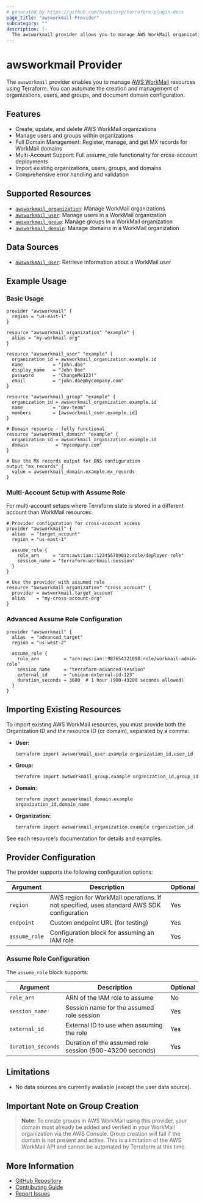 ```yaml
---
# generated by https://github.com/hashicorp/terraform-plugin-docs
page_title: "awsworkmail Provider"
subcategory: ""
description: |-
  The awsworkmail provider allows you to manage AWS WorkMail organizations, users, and groups with Terraform.
---
```


# awsworkmail Provider

The `awsworkmail` provider enables you to manage [AWS WorkMail](https://aws.amazon.com/workmail/) resources using Terraform. You can automate the creation and management of organizations, users, and groups, and document domain configuration.

## Features

- Create, update, and delete AWS WorkMail organizations
- Manage users and groups within organizations
- Full Domain Management: Register, manage, and get MX records for WorkMail domains
- Multi-Account Support: Full assume_role functionality for cross-account deployments
- Import existing organizations, users, groups, and domains
- Comprehensive error handling and validation

## Supported Resources

- [`awsworkmail_organization`](./resources/organization.md): Manage WorkMail organizations
- [`awsworkmail_user`](./resources/user.md): Manage users in a WorkMail organization
- [`awsworkmail_group`](./resources/group.md): Manage groups in a WorkMail organization
- [`awsworkmail_domain`](./resources/domain.md): Manage domains in a WorkMail organization

## Data Sources

- [`awsworkmail_user`](./data-sources/user.md): Retrieve information about a WorkMail user

## Example Usage

### Basic Usage

```hcl
provider "awsworkmail" {
  region = "us-east-1"
}

resource "awsworkmail_organization" "example" {
  alias = "my-workmail-org"
}

resource "awsworkmail_user" "example" {
  organization_id = awsworkmail_organization.example.id
  name           = "john.doe"
  display_name   = "John Doe"
  password       = "ChangeMe123!"
  email          = "john.doe@mycompany.com"
}

resource "awsworkmail_group" "example" {
  organization_id = awsworkmail_organization.example.id
  name           = "dev-team"
  members        = [awsworkmail_user.example.id]
}

# Domain resource - fully functional
resource "awsworkmail_domain" "example" {
  organization_id = awsworkmail_organization.example.id
  domain          = "mycompany.com"
}

# Use the MX records output for DNS configuration
output "mx_records" {
  value = awsworkmail_domain.example.mx_records
}
```

### Multi-Account Setup with Assume Role

For multi-account setups where Terraform state is stored in a different account than WorkMail resources:

```hcl
# Provider configuration for cross-account access
provider "awsworkmail" {
  alias  = "target_account"
  region = "us-east-1"
  
  assume_role {
    role_arn     = "arn:aws:iam::123456789012:role/deployer-role"
    session_name = "terraform-workmail-session"
  }
}

# Use the provider with assumed role
resource "awsworkmail_organization" "cross_account" {
  provider = awsworkmail.target_account
  alias    = "my-cross-account-org"
}
```

### Advanced Assume Role Configuration

```hcl
provider "awsworkmail" {
  alias  = "advanced_target"
  region = "us-west-2"
  
  assume_role {
    role_arn         = "arn:aws:iam::987654321098:role/workmail-admin-role"
    session_name     = "terraform-advanced-session"
    external_id      = "unique-external-id-123"
    duration_seconds = 3600  # 1 hour (900-43200 seconds allowed)
  }
}
```

## Importing Existing Resources

To import existing AWS WorkMail resources, you must provide both the Organization ID and the resource ID (or domain), separated by a comma:

- **User:**
  ```
  terraform import awsworkmail_user.example organization_id,user_id
  ```
- **Group:**
  ```
  terraform import awsworkmail_group.example organization_id,group_id
  ```
- **Domain:**
  ```
  terraform import awsworkmail_domain.example organization_id,domain_name
  ```
- **Organization:**
  ```
  terraform import awsworkmail_organization.example organization_id
  ```

See each resource's documentation for details and examples.

## Provider Configuration

The provider supports the following configuration options:

| Argument | Description | Optional |
|----------|-------------|----------|
| `region` | AWS region for WorkMail operations. If not specified, uses standard AWS SDK configuration | Yes |
| `endpoint` | Custom endpoint URL (for testing) | Yes |
| `assume_role` | Configuration block for assuming an IAM role | Yes |

### Assume Role Configuration

The `assume_role` block supports:

| Argument | Description | Optional |
|----------|-------------|----------|
| `role_arn` | ARN of the IAM role to assume | No |
| `session_name` | Session name for the assumed role session | Yes |
| `external_id` | External ID to use when assuming the role | Yes |
| `duration_seconds` | Duration of the assumed role session (900-43200 seconds) | Yes |

## Limitations

- No data sources are currently available (except the user data source).

## Important Note on Group Creation

> **Note:** To create groups in AWS WorkMail using this provider, your domain must already be added and verified in your WorkMail organization via the AWS Console. Group creation will fail if the domain is not present and active. This is a limitation of the AWS WorkMail API and cannot be automated by Terraform at this time.

## More Information

- [GitHub Repository](https://github.com/gfnogueira/terraform-provider-awsworkmail)
- [Contributing Guide](https://github.com/gfnogueira/terraform-provider-awsworkmail/blob/main/CONTRIBUTING.md)
- [Report Issues](https://github.com/gfnogueira/terraform-provider-awsworkmail/issues)
